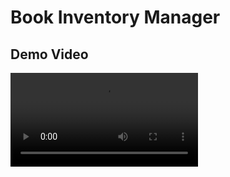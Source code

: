 # Book Inventory Manager

<!-- Add your existing README content here -->

## Demo Video

![Book Inventory Manager Demo](./demo-video.mp4)